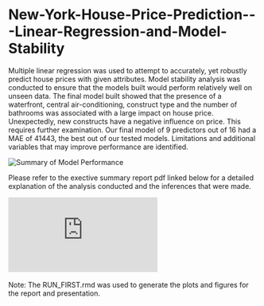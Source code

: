 # New-York-House-Price-Prediction---Linear-Regression-and-Model-Stability

Multiple linear regression was used to attempt to accurately, yet robustly
predict house prices with given attributes. Model stability analysis was conducted to ensure that the models built would perform relatively well on unseen data. The final model built showed that the
presence of a waterfront, central air-conditioning, construct type and the
number of bathrooms was associated with a large impact on house price.
Unexpectedly, new constructs have a negative influence on price. This
requires further examination. Our final model of 9 predictors out of 16
had a MAE of 41443, the best out of our tested models. Limitations and
additional variables that may improve performance are identified.


![Summary of Model Performance](https://github.com/sourish279/New-York-House-Price-Prediction---Linear-Regression-and-Model-Stability/tree/main/Presentation/assets/tb2.png)

Please refer to the exective summary report pdf linked below for a detailed explanation of the analysis conducted and the inferences that were made.

![Summary of Model Performance](https://github.com/sourish279/New-York-House-Price-Prediction---Linear-Regression-and-Model-Stability/blob/main/Executive%20Summary%20-%20Report/Report.pdf)

Note: The RUN_FIRST.rmd was used to generate the plots and figures for the report and presentation.
